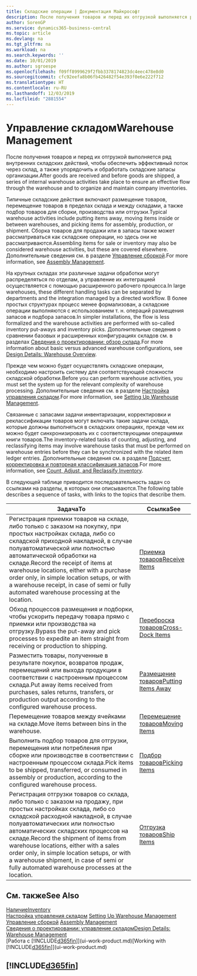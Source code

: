 ```yaml
---
title: Складские операции | Документация Майкрософт
description: После получения товаров и перед их отгрузкой выполняется ряд внутренних складских действий, чтобы обеспечить эффективный поток через склад, а также упорядочить и обработать складские запасы организации.
author: SorenGP
ms.service: dynamics365-business-central
ms.topic: article
ms.devlang: na
ms.tgt_pltfrm: na
ms.workload: na
ms.search.keywords: ''
ms.date: 10/01/2019
ms.author: sgroespe
ms.openlocfilehash: f09ff8999629f2fbb3378174823dc4eec478e8d0
ms.sourcegitcommit: cfc92eefa8b06fb426482f54e393f0e6e222f712
ms.translationtype: HT
ms.contentlocale: ru-RU
ms.lasthandoff: 12/03/2019
ms.locfileid: "2881554"
---
```

# <a name="warehouse-management"></a><span data-ttu-id="433d8-103">Управление складом</span><span class="sxs-lookup"><span data-stu-id="433d8-103">Warehouse Management</span></span>
<span data-ttu-id="433d8-104">После получения товаров и перед их отгрузкой выполняется ряд внутренних складских действий, чтобы обеспечить эффективный поток через склад, а также упорядочить и обработать складские запасы организации.</span><span class="sxs-lookup"><span data-stu-id="433d8-104">After goods are received and before goods are shipped, a series of internal warehouse activities take place to ensure an effective flow through the warehouse and to organize and maintain company inventories.</span></span>

<span data-ttu-id="433d8-105">Типичные складские действия включают размещение товаров, перемещение товаров в пределах склада и между складами, а также подбор товаров для сборки, производства или отгрузки.</span><span class="sxs-lookup"><span data-stu-id="433d8-105">Typical warehouse activities include putting items away, moving items inside or between warehouses, and picking items for assembly, production, or shipment.</span></span> <span data-ttu-id="433d8-106">Сборка товаров для продажи или в запасы также может рассматриваться как складские операции, но здесь они не рассматриваются.</span><span class="sxs-lookup"><span data-stu-id="433d8-106">Assembling items for sale or inventory may also be considered warehouse activities, but these are covered elsewhere.</span></span> <span data-ttu-id="433d8-107">Дополнительные сведения см. в разделе [Управление сборкой](assembly-assemble-items.md).</span><span class="sxs-lookup"><span data-stu-id="433d8-107">For more information, see [Assembly Management](assembly-assemble-items.md).</span></span>  

<span data-ttu-id="433d8-108">На крупных складах эти различные задачи обработки могут распределяться по отделам, а управление их интеграцией осуществляется с помощью расширенного рабочего процесса.</span><span class="sxs-lookup"><span data-stu-id="433d8-108">In large warehouses, these different handling tasks can be separated by departments and the integration managed by a directed workflow.</span></span> <span data-ttu-id="433d8-109">В более простых структурах процесс менее формализован, а складские операции выполняются с использованием т. н. операций размещения запасов и подбора запасов.</span><span class="sxs-lookup"><span data-stu-id="433d8-109">In simpler installations, the flow is less formalized and the warehouse activities are performed with so-called inventory put-aways and inventory picks.</span></span> <span data-ttu-id="433d8-110">Дополнительные сведения о сравнении базовых и расширенных конфигурациях складов см. в разделах [Сведения о проектировании: обзор склада](design-details-warehouse-overview.md).</span><span class="sxs-lookup"><span data-stu-id="433d8-110">For more information about basic versus advanced warehouse configurations, see [Design Details: Warehouse Overview](design-details-warehouse-overview.md).</span></span>

<span data-ttu-id="433d8-111">Прежде чем можно будет осуществлять складские операции, необходимо настроить систему для соответствующей сложности складской обработки.</span><span class="sxs-lookup"><span data-stu-id="433d8-111">Before you can perform warehouse activities, you must set the system up for the relevant complexity of warehouse processing.</span></span> <span data-ttu-id="433d8-112">Дополнительные сведения см. в разделе [Настройка управления складом](warehouse-setup-warehouse.md).</span><span class="sxs-lookup"><span data-stu-id="433d8-112">For more information, see [Setting Up Warehouse Management](warehouse-setup-warehouse.md).</span></span>

<span data-ttu-id="433d8-113">Связанные с запасами задачи инвентаризации, корректировки и реклассификации товаров могут включать такие задачи склада, которые должны выполняться в складских операциях, прежде чем их можно будет синхронизировать их с соответствующими операциями книги товаров.</span><span class="sxs-lookup"><span data-stu-id="433d8-113">The inventory-related tasks of counting, adjusting, and reclassifying items may involve warehouse tasks that must be performed on warehouse entries before they can be synchronized with the related item ledger entries.</span></span> <span data-ttu-id="433d8-114">Дополнительные сведения см. в разделе [Подсчет, корректировка и повторная классификация запасов](inventory-how-count-adjust-reclassify.md).</span><span class="sxs-lookup"><span data-stu-id="433d8-114">For more information, see [Count, Adjust, and Reclassify Inventory](inventory-how-count-adjust-reclassify.md).</span></span>

 <span data-ttu-id="433d8-115">В следующей таблице приводится последовательность задач со ссылками на разделы, в которых они описываются.</span><span class="sxs-lookup"><span data-stu-id="433d8-115">The following table describes a sequence of tasks, with links to the topics that describe them.</span></span>   

|<span data-ttu-id="433d8-116">**Задача**</span><span class="sxs-lookup"><span data-stu-id="433d8-116">**To**</span></span>|<span data-ttu-id="433d8-117">**Ссылка**</span><span class="sxs-lookup"><span data-stu-id="433d8-117">**See**</span></span>|  
|------------|-------------|  
|<span data-ttu-id="433d8-118">Регистрация приемки товаров на складе, либо только с заказом на покупку, при простых настройках склада, либо со складской приходной накладной, в случае полуавтоматической или полностью автоматической обработки на складе.</span><span class="sxs-lookup"><span data-stu-id="433d8-118">Record the receipt of items at warehouse locations, either with a purchase order only, in simple location setups, or with a warehouse receipt, in case of semi or fully automated warehouse processing at the location.</span></span>|[<span data-ttu-id="433d8-119">Приемка товаров</span><span class="sxs-lookup"><span data-stu-id="433d8-119">Receive Items</span></span>](warehouse-how-receive-items.md)|
|<span data-ttu-id="433d8-120">Обход процессов размещения и подборки, чтобы ускорить передачу товара прямо с приемки или производства на отгрузку.</span><span class="sxs-lookup"><span data-stu-id="433d8-120">Bypass the put-away and pick processes to expedite an item straight from receiving or production to shipping.</span></span>|[<span data-ttu-id="433d8-121">Переброска товаров</span><span class="sxs-lookup"><span data-stu-id="433d8-121">Cross-Dock Items</span></span>](warehouse-how-to-cross-dock-items.md)|    
|<span data-ttu-id="433d8-122">Разместить товары, полученные в результате покупок, возвратов продаж, перемещений или выхода продукции в соответствии с настроенным процессом склада.</span><span class="sxs-lookup"><span data-stu-id="433d8-122">Put away items received from purchases, sales returns, transfers, or production output according to the configured warehouse process.</span></span>|[<span data-ttu-id="433d8-123">Размещение товаров</span><span class="sxs-lookup"><span data-stu-id="433d8-123">Putting Items Away</span></span>](warehouse-put-away-items.md)|
|<span data-ttu-id="433d8-124">Перемещение товаров между ячейками на складе.</span><span class="sxs-lookup"><span data-stu-id="433d8-124">Move items between bins in the warehouse.</span></span>|[<span data-ttu-id="433d8-125">Перемещение товаров</span><span class="sxs-lookup"><span data-stu-id="433d8-125">Moving Items</span></span>](warehouse-move-items.md)|
|<span data-ttu-id="433d8-126">Выполнить подбор товаров для отгрузки, перемещения или потребления при сборке или производстве в соответствии с настроенным процессом склада.</span><span class="sxs-lookup"><span data-stu-id="433d8-126">Pick items to be shipped, transferred, or consumed in assembly or production, according to the configured warehouse process.</span></span>|[<span data-ttu-id="433d8-127">Подбор товаров</span><span class="sxs-lookup"><span data-stu-id="433d8-127">Picking Items</span></span>](warehouse-pick-items.md)|
|<span data-ttu-id="433d8-128">Регистрация отгрузки товаров со склада, либо только с заказом на продажу, при простых настройках склада, либо со складской расходной накладной, в случае полуавтоматических или полностью автоматических складских процессов на складе.</span><span class="sxs-lookup"><span data-stu-id="433d8-128">Record the shipment of items from warehouse locations, either with a sales order only, in simple location setups, or with a warehouse shipment, in case of semi or fully automated warehouse processes at the location.</span></span>|[<span data-ttu-id="433d8-129">Отгрузка товаров</span><span class="sxs-lookup"><span data-stu-id="433d8-129">Ship Items</span></span>](warehouse-how-ship-items.md)|  

## <a name="see-also"></a><span data-ttu-id="433d8-130">См. также</span><span class="sxs-lookup"><span data-stu-id="433d8-130">See Also</span></span>  
[<span data-ttu-id="433d8-131">Наличие</span><span class="sxs-lookup"><span data-stu-id="433d8-131">Inventory</span></span>](inventory-manage-inventory.md)  
<span data-ttu-id="433d8-132">[Настройка управления складом](warehouse-setup-warehouse.md)   </span><span class="sxs-lookup"><span data-stu-id="433d8-132">[Setting Up Warehouse Management](warehouse-setup-warehouse.md)   </span></span>  
<span data-ttu-id="433d8-133">[Управление сборкой](assembly-assemble-items.md)  </span><span class="sxs-lookup"><span data-stu-id="433d8-133">[Assembly Management](assembly-assemble-items.md)  </span></span>  
[<span data-ttu-id="433d8-134">Сведения о проектировании: управление складом</span><span class="sxs-lookup"><span data-stu-id="433d8-134">Design Details: Warehouse Management</span></span>](design-details-warehouse-management.md)  
<span data-ttu-id="433d8-135">[Работа с [!INCLUDE[d365fin](includes/d365fin_md.md)]](ui-work-product.md)</span><span class="sxs-lookup"><span data-stu-id="433d8-135">[Working with [!INCLUDE[d365fin](includes/d365fin_md.md)]](ui-work-product.md)</span></span>  

## [!INCLUDE[d365fin](includes/free_trial_md.md)]  
